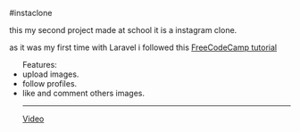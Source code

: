 #instaclone
<p>this my second project made at school it is a instagram clone.<p>
<p>as it was my first time with Laravel i followed this <a href="https://www.youtube.com/watch?v=ImtZ5yENzgE&t=" target="_blank">FreeCodeCamp tutorial</a></p>
<ul>Features:
<li>upload images.
<li>follow profiles.
<li>like and comment others images.
<hr>
<a href="https://www.youtube.com/watch?v=QKwXQ5hgxak" target="_blank">Video</a> 
